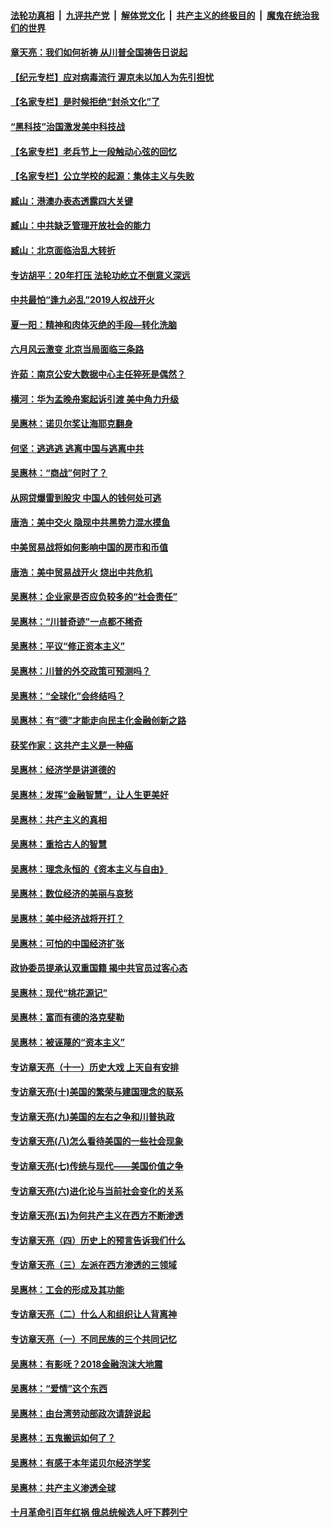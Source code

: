 

####  [法轮功真相](../../../../basic/blob/master/README.md?t=06302302) &nbsp;|&nbsp; [九评共产党](../../../../9ping.md/blob/master/README.md?t=06302302) &nbsp;|&nbsp; [解体党文化](../../../../jtdwh.md/blob/master/README.md?t=06302302)  &nbsp;|&nbsp; [共产主义的终极目的](../../../../gczydzjmd.md/blob/master/README.md?t=06302302) &nbsp;|&nbsp; [魔鬼在统治我们的世界](../../../../mgztzwmdsj.md/blob/master/README.md?t=06302302) 

#### [章天亮：我们如何祈祷 从川普全国祷告日说起](../pages/nsc423/n11944627.md?t=06302302) 

#### [【纪元专栏】应对病毒流行 渥京未以加人为先引担忧](../pages/nsc423/n11875714.md?t=06302302) 

#### [【名家专栏】是时候拒绝“封杀文化”了](../pages/nsc423/n11814093.md?t=06302302) 

#### [“黑科技”治国激发美中科技战](../pages/nsc423/n11638056.md?t=06302302) 

#### [【名家专栏】老兵节上一段触动心弦的回忆](../pages/nsc423/n11646016.md?t=06302302) 

#### [【名家专栏】公立学校的起源：集体主义与失败](../pages/nsc423/n11601833.md?t=06302302) 

#### [臧山：港澳办表态透露四大关键](../pages/nsc423/n11421628.md?t=06302302) 

#### [臧山：中共缺乏管理开放社会的能力](../pages/nsc423/n11407457.md?t=06302302) 

#### [臧山：北京面临治乱大转折](../pages/nsc423/n11406895.md?t=06302302) 

#### [专访胡平：20年打压 法轮功屹立不倒意义深远](../pages/nsc423/n11398800.md?t=06302302) 

#### [中共最怕“逢九必乱”2019人权战开火](../pages/nsc423/n11385248.md?t=06302302) 

#### [夏一阳：精神和肉体灭绝的手段—转化洗脑](../pages/nsc423/n11368250.md?t=06302302) 

#### [六月风云激变 北京当局面临三条路](../pages/nsc423/n11313668.md?t=06302302) 

#### [许茹：南京公安大数据中心主任猝死是偶然？](../pages/nsc423/n11064744.md?t=06302302) 

#### [横河：华为孟晚舟案起诉引渡 美中角力升级](../pages/nsc423/n11027230.md?t=06302302) 

#### [吴惠林：诺贝尔奖让海耶克翻身](../pages/nsc423/n10890049.md?t=06302302) 

#### [何坚：逃逃逃 逃离中国与逃离中共](../pages/nsc423/n10592891.md?t=06302302) 

#### [吴惠林：“商战”何时了？](../pages/nsc423/n10573558.md?t=06302302) 

#### [从网贷爆雷到股灾 中国人的钱何处可逃](../pages/nsc423/n10572800.md?t=06302302) 

#### [唐浩：美中交火 隐现中共黑势力混水摸鱼](../pages/nsc423/n10544040.md?t=06302302) 

#### [中美贸易战将如何影响中国的房市和币值](../pages/nsc423/n10543697.md?t=06302302) 

#### [唐浩：美中贸易战开火 烧出中共危机](../pages/nsc423/n10540126.md?t=06302302) 

#### [吴惠林：企业家是否应负较多的“社会责任”](../pages/nsc423/n10535022.md?t=06302302) 

#### [吴惠林：“川普奇迹”一点都不稀奇](../pages/nsc423/n10512808.md?t=06302302) 

#### [吴惠林：平议“修正资本主义”](../pages/nsc423/n10495724.md?t=06302302) 

#### [吴惠林：川普的外交政策可预测吗？](../pages/nsc423/n10462387.md?t=06302302) 

#### [吴惠林：“全球化”会终结吗？](../pages/nsc423/n10452838.md?t=06302302) 

#### [吴惠林：有“德”才能走向民主化金融创新之路](../pages/nsc423/n10432292.md?t=06302302) 

#### [获奖作家：这共产主义是一种癌](../pages/nsc423/n10431541.md?t=06302302) 

#### [吴惠林：经济学是讲道德的](../pages/nsc423/n10398014.md?t=06302302) 

#### [吴惠林：发挥“金融智慧”，让人生更美好](../pages/nsc423/n10375019.md?t=06302302) 

#### [吴惠林：共产主义的真相](../pages/nsc423/n10351394.md?t=06302302) 

#### [吴惠林：重拾古人的智慧](../pages/nsc423/n10337691.md?t=06302302) 

#### [吴惠林：理念永恒的《资本主义与自由》](../pages/nsc423/n10316274.md?t=06302302) 

#### [吴惠林：数位经济的美丽与哀愁](../pages/nsc423/n10292946.md?t=06302302) 

#### [吴惠林：美中经济战将开打？](../pages/nsc423/n10258825.md?t=06302302) 

#### [吴惠林：可怕的中国经济扩张](../pages/nsc423/n10219147.md?t=06302302) 

#### [政协委员提承认双重国籍 揭中共官员过客心态](../pages/nsc423/n10208809.md?t=06302302) 

#### [吴惠林：现代“桃花源记”](../pages/nsc423/n10185234.md?t=06302302) 

#### [吴惠林：富而有德的洛克斐勒](../pages/nsc423/n10142264.md?t=06302302) 

#### [吴惠林：被诬蔑的“资本主义”](../pages/nsc423/n10124816.md?t=06302302) 

#### [专访章天亮（十一）历史大戏 上天自有安排](../pages/nsc423/n10094905.md?t=06302302) 

#### [专访章天亮(十)美国的繁荣与建国理念的联系](../pages/nsc423/n10094899.md?t=06302302) 

#### [专访章天亮(九)美国的左右之争和川普执政](../pages/nsc423/n10094889.md?t=06302302) 

#### [专访章天亮(八)怎么看待美国的一些社会现象](../pages/nsc423/n10094857.md?t=06302302) 

#### [专访章天亮(七)传统与现代——美国价值之争](../pages/nsc423/n10093140.md?t=06302302) 

#### [专访章天亮(六)进化论与当前社会变化的关系](../pages/nsc423/n10092036.md?t=06302302) 

#### [专访章天亮(五)为何共产主义在西方不断渗透](../pages/nsc423/n10083620.md?t=06302302) 

#### [专访章天亮（四）历史上的预言告诉我们什么](../pages/nsc423/n10083606.md?t=06302302) 

#### [专访章天亮（三）左派在西方渗透的三领域](../pages/nsc423/n10081115.md?t=06302302) 

#### [吴惠林：工会的形成及其功能](../pages/nsc423/n10080633.md?t=06302302) 

#### [专访章天亮（二）什么人和组织让人背离神](../pages/nsc423/n10076637.md?t=06302302) 

#### [专访章天亮（一）不同民族的三个共同记忆](../pages/nsc423/n10074188.md?t=06302302) 

#### [吴惠林：有影呒？2018金融泡沫大地震](../pages/nsc423/n10040534.md?t=06302302) 

#### [吴惠林：“爱情”这个东西](../pages/nsc423/n10019423.md?t=06302302) 

#### [吴惠林：由台湾劳动部政次请辞说起](../pages/nsc423/n9979679.md?t=06302302) 

#### [吴惠林：五鬼搬运如何了？](../pages/nsc423/n9925338.md?t=06302302) 

#### [吴惠林：有感于本年诺贝尔经济学奖](../pages/nsc423/n9871883.md?t=06302302) 

#### [吴惠林：共产主义渗透全球](../pages/nsc423/n9812748.md?t=06302302) 

#### [十月革命引百年红祸 俄总统候选人吁下葬列宁](../pages/nsc423/n9810182.md?t=06302302) 

